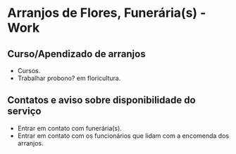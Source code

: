 # Arranjos de Flores, Funerária(s) - Work

## Curso/Apendizado de arranjos

- Cursos.
- Trabalhar probono? em floricultura.

## Contatos e aviso sobre disponibilidade do serviço

- Entrar em contato com funerária(s).
- Entrar em contato com os funcionários que lidam com a encomenda dos arranjos.
